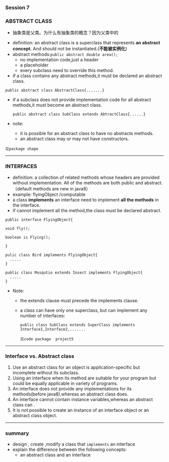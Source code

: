 ### Session 7

### ABSTRACT CLASS

* 抽象类是父类。为什么有抽象类的概念？因为父类中的

- definition: an abstract class is a superclass that represents **an abstract concept**. And should not be instantiated.(**不能被实例化**)
- abstract methods:`public abstract double area();`
  - no implementation code,just a header
  - a placeholder
  - every subclass need to override this method.
- if a class contains any abstract methods,it must be declared an abstract class.

`public abstract class AbstractClass{.......}`

- if a subclass does not provide implementation code for all abstract methods,it must become an abstract class.

  `public abstract class SubClass extends AbtractClass{......}`

- note: 

  - it is possible for an abstract class to have no abstracts methods.
  - an abstract class may or may not have constructors.

```
见package shape
```



------

### INTERFACES

- definition: a collection of related methods whose headers are provided without implementation. All of the methods are both public and abstract.  （default methods are new in java8）
- example:  flyingObject /computable 
- a class  **implements** an interface need to implement **all the methods** in the interface.
- if cannot implement all the method,the class must be declared abstract.

```
public interface FlyingObject{

void fly();

boolean is Flying();

}
```

```
pulic class Bird implements FlyingObject{
  .....
}
```

```
public class Mosqutio extends Insect implements FlyingObject{
  .....
}
```

- Note:

  - the extends clause must precede the implements clause.

  - a class can have only  one superclass, but can implement any number of interfaces:

    ```
    public class SubClass extends SuperClass implements Interface1,Interface2,.......
    ```

    ```
    见code package  project5
    ```

------

### Interface vs. Abstract class

1. Use an abstract class for an object is application-specific but incomplete without its subclass.
2. Using an interface when its method are suitable for your program but could be equally applicable in variety of programs.
3. An interface does not provide any implementations for its methods(before java8),whereas an abstract class does.
4. An interface cannot contain instance variables,whereas an abstract class can .
5. It is not possible to create an instance of an interface object or an abstract class object.

------

### summary

* design , create ,modify a class that ` implements ` an interface
* explain the difference between the following concepts:
  - an abstract class and an interface
